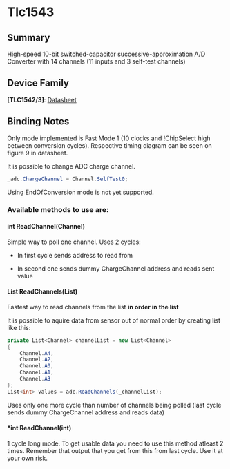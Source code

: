 ﻿# Tlc1543

## Summary

High-speed 10-bit switched-capacitor successive-approximation A/D Converter with 14 channels (11 inputs and 3 self-test channels)

## Device Family

**[TLC1542/3]**: [Datasheet](https://www.ti.com/lit/ds/symlink/tlc1543.pdf)

## Binding Notes

Only mode implemented is Fast Mode 1 (10 clocks and !ChipSelect high between conversion cycles). 
Respective timing diagram can be seen on figure 9 in datasheet.

It is possible to change ADC charge channel.

```c#
_adc.ChargeChannel = Channel.SelfTest0;
```

Using EndOfConversion mode is not yet supported.

### Available methods to use are:

#### int ReadChannel(Channel)

Simple way to poll one channel.
Uses 2 cycles:

- In first cycle sends address to read from

- In second one sends dummy ChargeChannel address and reads sent value

#### List<int> ReadChannels(List<Channel>)

Fastest way to read channels from the list **in order in the list**

It is possible to aquire data from sensor out of normal order by creating list like this:

```c#
private List<Channel> channelList = new List<Channel>
{
    Channel.A4,
    Channel.A2,
    Channel.A0,
    Channel.A1,
    Channel.A3
};
List<int> values = adc.ReadChannels(_channelList);
```

Uses only one more cycle than number of channels being polled (last cycle sends dummy ChargeChannel address and reads data)

#### *int ReadChannel(int)

1 cycle long mode. To get usable data you need to use this method atleast 2 times. Remember that output that you get from this from last cycle. Use it at your own risk.

